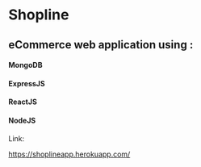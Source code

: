 # Shopline

## eCommerce web application using  :
#### MongoDB
#### ExpressJS 
#### ReactJS 
#### NodeJS

Link:

https://shoplineapp.herokuapp.com/
